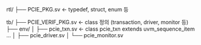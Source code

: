 rtl/
├── PCIE_PKG.sv              ← typedef, struct, enum 등

tb/
├── PCIE_VERIF_PKG.sv        ← class 정의 (transaction, driver, monitor 등)
├── env/
│   ├── pcie_txn.sv          ← class pcie_txn extends uvm_sequence_item ...
│   ├── pcie_driver.sv
│   └── pcie_monitor.sv
